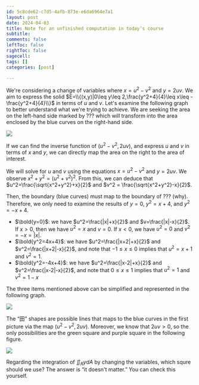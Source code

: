 ```yaml
---
id: 5c8cde62-c7d5-4afb-873e-e6da6964e7a1
layout: post
date: 2024-04-03
title: Note for an unfinished computation in today’s course
subtitle: 
comments: false
leftToc: false
rightToc: false
sagecell: 
tags: []
categories: [post]

---
```


We're considering a change of variables where $x=u^2-v^2$ and $y=2uv$. We aim to express the solid $E=\\{(x,y)|0\leq y\leq 2,\frac{y^2+4}{4}\leq x\leq -\frac{y^2+4}{4}\\}$ in terms of $u$ and $v$. Let's examine the following graph to better understand what we're trying to achieve. We are seeking the area on the left-hand side marked by ??? which will transform into the area enclosed by the blue curves on the right-hand side. 


![](https://prod-files-secure.s3.us-west-2.amazonaws.com/f3729b31-bf77-46d4-bbc6-78af90557bc4/e279f658-a426-4ab0-a158-f71e7abd3b45/Untitled.png?X-Amz-Algorithm=AWS4-HMAC-SHA256&X-Amz-Content-Sha256=UNSIGNED-PAYLOAD&X-Amz-Credential=AKIAT73L2G45HZZMZUHI%2F20240403%2Fus-west-2%2Fs3%2Faws4_request&X-Amz-Date=20240403T191624Z&X-Amz-Expires=3600&X-Amz-Signature=4f01c371e0985d4db8abedccd248379ec8a418ad7dac000aa1485e9053497fd9&X-Amz-SignedHeaders=host&x-id=GetObject)


If we can find the inverse function of $(u^2-v^2,2uv)$, and express $u$ and $v$ in terms of $x$ and $y$, we can directly map the area on the right to the area of interest. 


We will solve for $u$ and $v$ using the equations $x=u^2-v^2$ and $y=2uv$. We observe $x^2+y^2=(u^2+v^2)^2$. From this, we can deduce that $u^2=\frac{\sqrt{x^2+y^2}+x}{2}$ and $v^2 = \frac{\sqrt{x^2+y^2}-x}{2}$.


Then, the boundary (blue curves) must map to the boundary of ??? (why). Therefore, we only need to examine the results of $y=0$, $y^2=x+4$, and $y^2=-x+4$. 

- $\bold{y=0}$: we have $u^2=\frac{|x|+x}{2}$ and $v=\frac{|x|-x}{2}$. If $x>0$, then we have $u^2=x$ and $v=0$. If $x<0$, we have $u^2=0$ and $v^2=-x=|x|$.
- $\bold{y^2=4x+4}$: we have $u^2=\frac{|x+2|+x}{2}$ and $v^2=\frac{|x+2|-x}{2}$, and note that $-1\leq x\leq 0$ implies that $u^2=x+1$ and $v^2=1$.
- $\bold{y^2=-4x+4}$: we have $u^2=\frac{|x-2|+x}{2}$ and $v^2=\frac{|x-2|-x}{2}$, and note that $0\leq x\leq 1$ implies that $u^2=1$ and $v^2=1-x$

The three items mentioned above can be simplified and represented in the following graph.


![](https://prod-files-secure.s3.us-west-2.amazonaws.com/f3729b31-bf77-46d4-bbc6-78af90557bc4/96c29bd7-9676-48f5-97d4-85f96574bdc5/Untitled.png?X-Amz-Algorithm=AWS4-HMAC-SHA256&X-Amz-Content-Sha256=UNSIGNED-PAYLOAD&X-Amz-Credential=AKIAT73L2G45HZZMZUHI%2F20240403%2Fus-west-2%2Fs3%2Faws4_request&X-Amz-Date=20240403T191625Z&X-Amz-Expires=3600&X-Amz-Signature=e85294a6540d315beeca2986753146abbc8c252c665e7d544e543771e3e8f199&X-Amz-SignedHeaders=host&x-id=GetObject)


The “田” shapes are possible lines that maps to the blue curves in the first picture via the map $(u^2-v^2,2uv)$. Moreover, we know that $2uv>0$, so the only possibilities are the green square and purple square in the following figure.


![](https://prod-files-secure.s3.us-west-2.amazonaws.com/f3729b31-bf77-46d4-bbc6-78af90557bc4/de346120-2c2a-4451-b2fb-81b78990be77/Untitled.png?X-Amz-Algorithm=AWS4-HMAC-SHA256&X-Amz-Content-Sha256=UNSIGNED-PAYLOAD&X-Amz-Credential=AKIAT73L2G45HZZMZUHI%2F20240403%2Fus-west-2%2Fs3%2Faws4_request&X-Amz-Date=20240403T191624Z&X-Amz-Expires=3600&X-Amz-Signature=788acc0add80abc3a282b16c76e19f8cf19c72d04eee127be8dd563d2d24742b&X-Amz-SignedHeaders=host&x-id=GetObject)


Regarding the integration of $\iint_RydA$ by changing the variables, which squre should we use? The answer is “it doesn't matter.” You can check this yourself.

